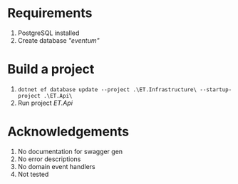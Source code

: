 # Requirements
1. PostgreSQL installed
2. Create database *"eventum"*

# Build a project
1. ```dotnet ef database update --project .\ET.Infrastructure\ --startup-project .\ET.Api\```
2. Run project *ET.Api*

# Acknowledgements
1. No documentation for swagger gen
2. No error descriptions
3. No domain event handlers
4. Not tested